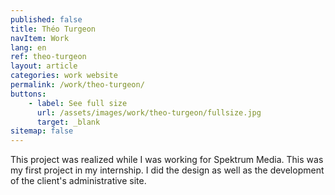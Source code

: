 ```yaml
---
published: false
title: Théo Turgeon
navItem: Work
lang: en
ref: theo-turgeon
layout: article
categories: work website
permalink: /work/theo-turgeon/
buttons:
    - label: See full size
      url: /assets/images/work/theo-turgeon/fullsize.jpg
      target: _blank
sitemap: false
---
```


This project was realized while I was working for Spektrum Media. This was my first project in my internship. I did the design as well as the development of the client's administrative site.
